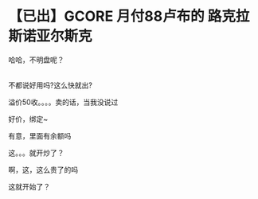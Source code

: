 # 【已出】GCORE 月付88卢布的 路克拉斯诺亚尔斯克


哈哈，不明盘呢？<br />
<br />
<img src="static/image/smiley/default/lol.gif" smilieid="12" border="0" alt="" /><img src="static/image/smiley/default/lol.gif" smilieid="12" border="0" alt="" /><img src="static/image/smiley/default/lol.gif" smilieid="12" border="0" alt="" />

<img src="static/image/smiley/yct/011.gif" smilieid="33" border="0" alt="" />不都说好用吗?这么快就出?

溢价50收。。。。卖的话，当我没说过

好价，绑定~

有意，里面有余额吗

这。。。就开炒了？

啊，这，这么贵了的吗

这就开始了？
